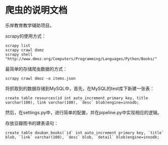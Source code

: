 # 爬虫的说明文档

乐岸教育教学辅助项目。

scrapy的使用方式：

    scrapy list
    scrapy crawl domz
    scrapy shell "http://www.dmoz.org/Computers/Programming/Languages/Python/Books/"

最简单的存储爬虫数据的方式：

    scrapy crawl dmoz -o items.json

将抓取到的数据存储到MySQL中，首先，在MySQL的test库下新建一张表：

    create table resources(id int auto_increment primary key, title varchar(100), link varchar(100), `desc` blob)engine=innodb;

然后，在settings.py中，进行简单的配置，并在pipeline.py中实现相应的逻辑。

存放豆瓣图书的建表语句：

    create table douban_books(`id` int auto_increment primary key, `title` blob, `link` varchar(100), `desc` blob, `detail` blob)engine=innodb;
